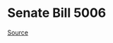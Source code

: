 # Senate Bill 5006

[Source](http://lawfilesext.leg.wa.gov/biennium/2023-24/Pdf/Bills/Senate%20Bills/5006.pdf)